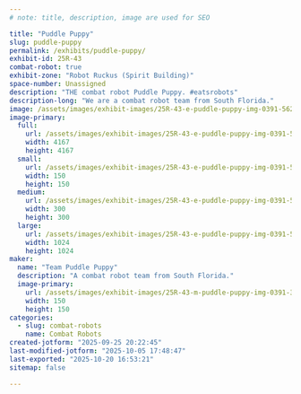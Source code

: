 ```yaml
---
# note: title, description, image are used for SEO

title: "Puddle Puppy"
slug: puddle-puppy
permalink: /exhibits/puddle-puppy/
exhibit-id: 25R-43
combat-robot: true
exhibit-zone: "Robot Ruckus (Spirit Building)"
space-number: Unassigned
description: "THE combat robot Puddle Puppy. #eatsrobots"
description-long: "We are a combat robot team from South Florida."
image: /assets/images/exhibit-images/25R-43-e-puddle-puppy-img-0391-562-300x300.png
image-primary: 
  full:
    url: /assets/images/exhibit-images/25R-43-e-puddle-puppy-img-0391-562-full.png
    width: 4167
    height: 4167
  small:
    url: /assets/images/exhibit-images/25R-43-e-puddle-puppy-img-0391-562-150x150.png
    width: 150
    height: 150
  medium:
    url: /assets/images/exhibit-images/25R-43-e-puddle-puppy-img-0391-562-300x300.png
    width: 300
    height: 300
  large:
    url: /assets/images/exhibit-images/25R-43-e-puddle-puppy-img-0391-562-1024x1024.png
    width: 1024
    height: 1024
maker: 
  name: "Team Puddle Puppy"
  description: "A combat robot team from South Florida."
  image-primary:
    url: /assets/images/exhibit-images/25R-43-m-puddle-puppy-img-0391-300x300.png
    width: 150
    height: 150
categories: 
  - slug: combat-robots
    name: Combat Robots
created-jotform: "2025-09-25 20:22:45"
last-modified-jotform: "2025-10-05 17:48:47"
last-exported: "2025-10-20 16:53:21"
sitemap: false

---
```

